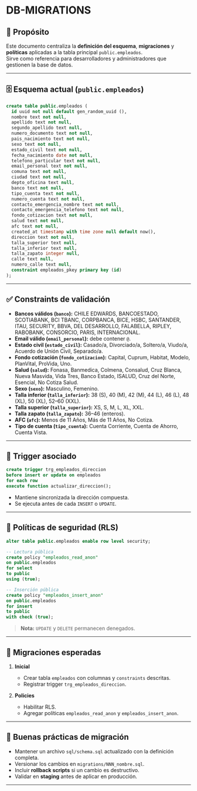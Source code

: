 # DB-MIGRATIONS

## 📌 Propósito
Este documento centraliza la **definición del esquema**, **migraciones** y **políticas** aplicadas a la tabla principal `public.empleados`.  
Sirve como referencia para desarrolladores y administradores que gestionen la base de datos.

---

## 🗄️ Esquema actual (`public.empleados`)

```sql
create table public.empleados (
  id uuid not null default gen_random_uuid (),
  nombre text not null,
  apellido text not null,
  segundo_apellido text null,
  numero_documento text not null,
  pais_nacimiento text not null,
  sexo text not null,
  estado_civil text not null,
  fecha_nacimiento date not null,
  telefono_particular text not null,
  email_personal text not null,
  comuna text not null,
  ciudad text not null,
  depto_oficina text null,
  banco text not null,
  tipo_cuenta text not null,
  numero_cuenta text not null,
  contacto_emergencia_nombre text not null,
  contacto_emergencia_telefono text not null,
  fondo_cotizacion text not null,
  salud text not null,
  afc text not null,
  created_at timestamp with time zone null default now(),
  direccion text not null,
  talla_superior text null,
  talla_inferior text null,
  talla_zapato integer null,
  calle text null,
  numero_calle text null,
  constraint empleados_pkey primary key (id)
);
```

---

## ✅ Constraints de validación

- **Bancos válidos (`banco`):** CHILE EDWARDS, BANCOESTADO, SCOTIABANK, BCI TBANC, CORPBANCA, BICE, HSBC, SANTANDER, ITAU, SECURITY, BBVA, DEL DESARROLLO, FALABELLA, RIPLEY, RABOBANK, CONSORCIO, PARIS, INTERNACIONAL.
- **Email válido (`email_personal`):** debe contener `@`.
- **Estado civil (`estado_civil`):** Casado/a, Divorciado/a, Soltero/a, Viudo/a, Acuerdo de Unión Civil, Separado/a.
- **Fondo cotización (`fondo_cotizacion`):** Capital, Cuprum, Habitat, Modelo, PlanVital, ProVida, Uno.
- **Salud (`salud`):** Fonasa, Banmedica, Colmena, Consalud, Cruz Blanca, Nueva Masvida, Vida Tres, Banco Estado, ISALUD, Cruz del Norte, Esencial, No Cotiza Salud.
- **Sexo (`sexo`):** Masculino, Femenino.
- **Talla inferior (`talla_inferior`):** 38 (S), 40 (M), 42 (M), 44 (L), 46 (L), 48 (XL), 50 (XL), 52–60 (XXL).
- **Talla superior (`talla_superior`):** XS, S, M, L, XL, XXL.
- **Talla zapato (`talla_zapato`):** 36–46 (enteros).
- **AFC (`afc`):** Menos de 11 Años, Más de 11 Años, No Cotiza.
- **Tipo de cuenta (`tipo_cuenta`):** Cuenta Corriente, Cuenta de Ahorro, Cuenta Vista.

---

## 🔄 Trigger asociado

```sql
create trigger trg_empleados_direccion
before insert or update on empleados
for each row
execute function actualizar_direccion();
```

- Mantiene sincronizada la dirección compuesta.
- Se ejecuta antes de cada `INSERT` o `UPDATE`.

---

## 🔐 Políticas de seguridad (RLS)

```sql
alter table public.empleados enable row level security;

-- Lectura pública
create policy "empleados_read_anon"
on public.empleados
for select
to public
using (true);

-- Inserción pública
create policy "empleados_insert_anon"
on public.empleados
for insert
to public
with check (true);
```

> **Nota:** `UPDATE` y `DELETE` permanecen denegados.

---

## 📜 Migraciones esperadas

1. **Inicial**  
   - Crear tabla `empleados` con columnas y `constraints` descritas.
   - Registrar trigger `trg_empleados_direccion`.

2. **Policies**  
   - Habilitar RLS.
   - Agregar políticas `empleados_read_anon` y `empleados_insert_anon`.

---

## 🧭 Buenas prácticas de migración

- Mantener un archivo `sql/schema.sql` actualizado con la definición completa.
- Versionar los cambios en `migrations/NNN_nombre.sql`.
- Incluir **rollback scripts** si un cambio es destructivo.
- Validar en **staging** antes de aplicar en producción.

---
